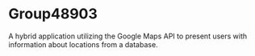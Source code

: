 # Group48903
A hybrid application utilizing the Google Maps API to present users with information about locations from a database. 
